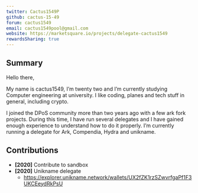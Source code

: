 ```yaml
---
twitter: Cactus1549P
github: cactus-15-49
forum: cactus1549
email: cactus1549pool@gmail.com
website: https://marketsquare.io/projects/delegate-cactus1549
rewardsSharing: true
---
```


## Summary
Hello there,

My name is cactus1549, I’m twenty two and I’m currently studying Computer engineering at university. I like coding, planes and tech stuff in general, including crypto.

I joined the DPoS community more than two years ago with a few ark fork projects. During this time, I have run several delegates and I have gained enough experience to understand how to do it properly. I’m currently running a delegate for Ark, Compendia, Hydra and unikname.


## Contributions

- **[2020]** Contribute to sandbox
- **[2020]** Unikname delegate
  - https://explorer.unikname.network/wallets/UX2fZK1rzSZwvrfgaPf1F3UKCEeydRkPsU
